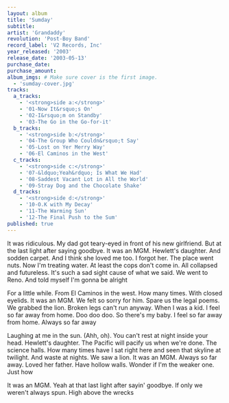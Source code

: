 ```yaml
---
layout: album
title: 'Sumday'
subtitle: 
artist: 'Grandaddy'
revolution: 'Post-Boy Band'
record_label: 'V2 Records, Inc'
year_released: '2003'
release_date: '2003-05-13'
purchase_date: 
purchase_amount: 
album_imgs: # Make sure cover is the first image. 
  - 'sumday-cover.jpg'
tracks:
  a_tracks:
    - '<strong>side a:</strong>'
    - '01-Now It&rsquo;s On'
    - '02-I&rsquo;m on Standby'
    - '03-The Go in the Go-for-it'
  b_tracks:
    - '<strong>side b:</strong>'
    - '04-The Group Who Couldn&rsquo;t Say'
    - '05-Lost on Yer Merry Way'
    - '06-El Caminos in the West'
  c_tracks:
    - '<strong>side c:</strong>'
    - '07-&ldquo;Yeah&rdquo; Is What We Had'
    - '08-Saddest Vacant Lot in All the World'
    - '09-Stray Dog and the Chocolate Shake'
  d_tracks:
    - '<strong>side d:</strong>' 
    - '10-O.K with My Decay'
    - '11-The Warming Sun'
    - '12-The Final Push to the Sum'
published: true
---
```


It was ridiculous. My dad got teary-eyed in front of his new girlfriend. But at the last light after saying goodbye. It was an MGM. Hewlett's daughter. And sodden carpet. And I think she loved me too. I forgot her. The place went nuts. Now I'm treating water. At least the cops don't come in. All collapsed and futureless. It's such a sad sight cause of what we said. We went to Reno. And told myself I'm gonna be alright

For a little while. From El Caminos in the west. How many times. With closed eyelids. It was an MGM. We felt so sorry for him. Spare us the legal poems. We grabbed the lion. Broken legs can't run anyway. When I was a kid. I feel so far away from home. Doo doo doo. So there's my baby. I feel so far away from home. Always so far away

Laughing at me in the sun. (Ahh, oh). You can't rest at night inside your head. Hewlett's daughter. The Pacific will pacify us when we're done. The science halls. How many times have I sat right here and seen that skyline at twilight. And waste at nights. We saw a lion. It was an MGM. Always so far away. Loved her father. Have hollow walls. Wonder if I'm the weaker one. Just how

It was an MGM. Yeah at that last light after sayin' goodbye. If only we weren't always spun. High above the wrecks